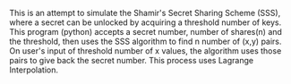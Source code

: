 This is an attempt to simulate the Shamir's Secret Sharing Scheme (SSS), where a secret can be unlocked by acquiring a threshold number of keys.
This program (python) accepts a secret number, number of shares(n) and the threshold, then uses the SSS algorithm to find n number of (x,y) pairs.
On user's input of threshold number of x values, the algorithm uses those pairs to give back the secret number. This process uses Lagrange Interpolation.

